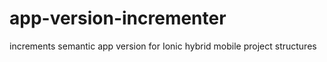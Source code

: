 # app-version-incrementer
increments semantic app version for Ionic hybrid mobile project structures
